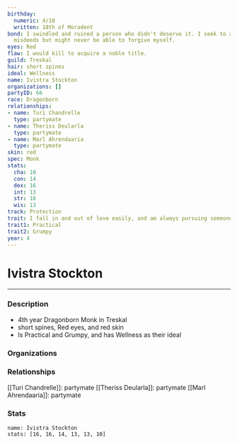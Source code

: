 ```yaml
---
birthday:
  numeric: 4/18
  written: 18th of Moradent
bond: I swindled and ruined a person who didn't deserve it. I seek to atone for my
  misdeeds but might never be able to forgive myself.
eyes: Red
flaw: I would kill to acquire a noble title.
guild: Treskal
hair: short spines
ideal: Wellness
name: Ivistra Stockton
organizations: []
partyID: 66
race: Dragonborn
relationships:
- name: Turi Chandrelle
  type: partymate
- name: Theriss Deularla
  type: partymate
- name: Marl Ahrendaaria
  type: partymate
skin: red
spec: Monk
stats:
  cha: 10
  con: 14
  dex: 16
  int: 13
  str: 16
  wis: 13
track: Protection
trait: I fall in and out of love easily, and am always pursuing someone.
trait1: Practical
trait2: Grumpy
year: 4
---
```

# Ivistra Stockton
---
### Description
- 4th year Dragonborn Monk in Treskal
- short spines, Red eyes, and red skin
- Is Practical and Grumpy, and has Wellness as their ideal

### Organizations
### Relationships
[[Turi Chandrelle]]: partymate
[[Theriss Deularla]]: partymate
[[Marl Ahrendaaria]]: partymate
### Stats
```statblock
name: Ivistra Stockton
stats: [16, 16, 14, 13, 13, 10]
```